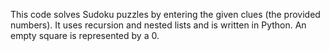This code solves Sudoku puzzles by entering the given clues (the provided numbers). It uses recursion and nested lists and is written in Python. An empty square is represented by a 0.
